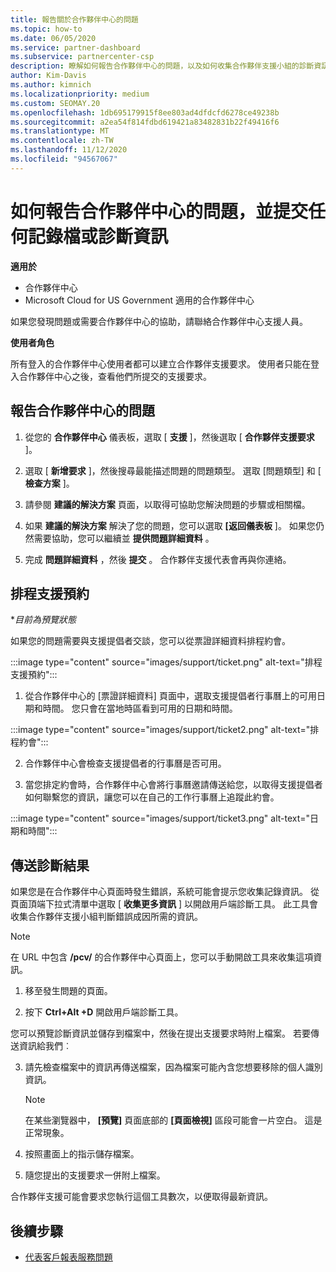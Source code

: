 ```yaml
---
title: 報告關於合作夥伴中心的問題
ms.topic: how-to
ms.date: 06/05/2020
ms.service: partner-dashboard
ms.subservice: partnercenter-csp
description: 瞭解如何報告合作夥伴中心的問題，以及如何收集合作夥伴支援小組的診斷資訊。
author: Kim-Davis
ms.author: kimnich
ms.localizationpriority: medium
ms.custom: SEOMAY.20
ms.openlocfilehash: 1db695179915f8ee803ad4dfdcfd6278ce49238b
ms.sourcegitcommit: a2ea54f814fdbd619421a83482831b22f49416f6
ms.translationtype: MT
ms.contentlocale: zh-TW
ms.lasthandoff: 11/12/2020
ms.locfileid: "94567067"
---
```

# <a name="how-to-report-problems-with-partner-center-and-submit-any-log-or-diagnostics-information"></a>如何報告合作夥伴中心的問題，並提交任何記錄檔或診斷資訊

**適用於**

- 合作夥伴中心
- Microsoft Cloud for US Government 適用的合作夥伴中心

如果您發現問題或需要合作夥伴中心的協助，請聯絡合作夥伴中心支援人員。

**使用者角色**

所有登入的合作夥伴中心使用者都可以建立合作夥伴支援要求。 使用者只能在登入合作夥伴中心之後，查看他們所提交的支援要求。

## <a name="report-a-problem-with-the-partner-center"></a>報告合作夥伴中心的問題

1. 從您的 **合作夥伴中心** 儀表板，選取 [ **支援** ]，然後選取 [ **合作夥伴支援要求** ]。

2. 選取 [ **新增要求** ]，然後搜尋最能描述問題的問題類型。 選取 [問題類型] 和 [ **檢查方案** ]。

3. 請參閱 **建議的解決方案** 頁面，以取得可協助您解決問題的步驟或相關檔。

4. 如果 **建議的解決方案** 解決了您的問題，您可以選取 **[返回儀表板** ]。 如果您仍然需要協助，您可以繼續並 **提供問題詳細資料** 。

5. 完成 **問題詳細資料** ，然後 **提交** 。 合作夥伴支援代表會再與你連絡。

## <a name="schedule-a-support-appointment"></a>排程支援預約 

**目前為預覽狀態*

如果您的問題需要與支援提倡者交談，您可以從票證詳細資料排程約會。

:::image type="content" source="images/support/ticket.png" alt-text="排程支援預約":::

1.  從合作夥伴中心的 [票證詳細資料] 頁面中，選取支援提倡者行事曆上的可用日期和時間。 您只會在當地時區看到可用的日期和時間。

:::image type="content" source="images/support/ticket2.png" alt-text="排程約會":::

2. 合作夥伴中心會檢查支援提倡者的行事曆是否可用。

1. 當您排定約會時，合作夥伴中心會將行事曆邀請傳送給您，以取得支援提倡者如何聯繫您的資訊，讓您可以在自己的工作行事曆上追蹤此約會。

:::image type="content" source="images/support/ticket3.png" alt-text="日期和時間":::

## <a name="send-diagnostics"></a>傳送診斷結果

如果您是在合作夥伴中心頁面時發生錯誤，系統可能會提示您收集記錄資訊。 從頁面頂端下拉式清單中選取 [ **收集更多資訊** ] 以開啟用戶端診斷工具。 此工具會收集合作夥伴支援小組判斷錯誤成因所需的資訊。 

>[!NOTE]
>在 URL 中包含 **/pcv/** 的合作夥伴中心頁面上，您可以手動開啟工具來收集這項資訊。

1. 移至發生問題的頁面。

2. 按下 **Ctrl+Alt +D** 開啟用戶端診斷工具。

您可以預覽診斷資訊並儲存到檔案中，然後在提出支援要求時附上檔案。 若要傳送資訊給我們︰

3. 請先檢查檔案中的資訊再傳送檔案，因為檔案可能內含您想要移除的個人識別資訊。

    >[!NOTE]
    >在某些瀏覽器中， **\[預覽\]** 頁面底部的 **\[頁面檢視\]** 區段可能會一片空白。 這是正常現象。

4. 按照畫面上的指示儲存檔案。

5. 隨您提出的支援要求一併附上檔案。

合作夥伴支援可能會要求您執行這個工具數次，以便取得最新資訊。

## <a name="next-steps"></a>後續步驟

- [代表客戶報表服務問題](report-problems-on-behalf-of-a-customer.md)